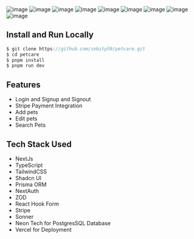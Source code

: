 ![image](https://github.com/sobitp59/petcare/assets/66735394/78110096-db79-4670-9ca8-c7de9960b35e)
![image](https://github.com/sobitp59/petcare/assets/66735394/211521cc-344f-4c53-863f-1351e624a3a2)
![image](https://github.com/sobitp59/petcare/assets/66735394/8cf5b56c-32ce-4130-894d-3f7392713c53)
![image](https://github.com/sobitp59/petcare/assets/66735394/e2a6a9fc-7292-4f73-a164-2a242daea182)
![image](https://github.com/sobitp59/petcare/assets/66735394/0435ed26-448b-4d2f-b306-b216890dc9f1)
![image](https://github.com/sobitp59/petcare/assets/66735394/f2414dde-40c7-4fac-927e-2247d31ab5f8)
![image](https://github.com/sobitp59/petcare/assets/66735394/7c64b477-bd96-45ed-b957-73e420c827fc)
![image](https://github.com/sobitp59/petcare/assets/66735394/3956c6aa-b8fb-43ff-bd85-d9197cdcb0ae)
![image](https://github.com/sobitp59/petcare/assets/66735394/dde9e256-37ad-4922-857c-721f9a01569f)


## Install and Run Locally
```js
$ git clone https://github.com/sobitp59/petcare.git
$ cd petcare
$ pnpm install
$ pnpm run dev
```

## Features
- Login and Signup and Signout
- Stripe Payment Integration
- Add pets
- Edit pets
- Search Pets

## Tech Stack Used
- NextJs
- TypeScript
- TailwindCSS
- Shadcn UI
- Prisma ORM
- NextAuth
- ZOD
- React Hook Form
- Stripe
- Sonner
- Neon Tech for PostgresSQL Database
- Vercel for Deployment
  
